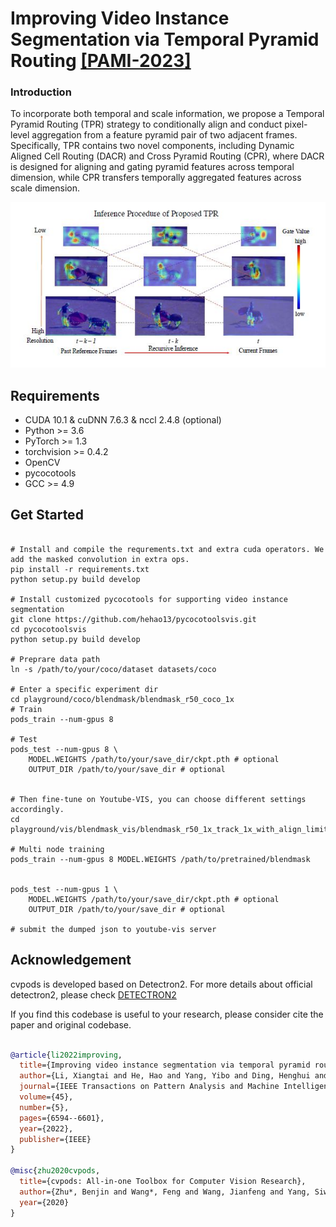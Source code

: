 
#   Improving Video Instance Segmentation via Temporal Pyramid Routing [[PAMI-2023]](https://arxiv.org/abs/2107.13155)


### Introduction 
To incorporate both temporal and scale information, we propose a Temporal Pyramid Routing (TPR) strategy to conditionally
align and conduct pixel-level aggregation from a feature pyramid pair of two adjacent frames. Specifically, TPR
contains two novel components, including Dynamic Aligned Cell Routing (DACR) and Cross Pyramid Routing (CPR),
where DACR is designed for aligning and gating pyramid features across temporal dimension, while CPR transfers
temporally aggregated features across scale dimension. 


![Figure](./fig/TPR.jpg) 
 

## Requirements

* CUDA 10.1 & cuDNN 7.6.3 & nccl 2.4.8 (optional)
* Python >= 3.6
* PyTorch >= 1.3
* torchvision >= 0.4.2
* OpenCV
* pycocotools
* GCC >= 4.9


## Get Started 

```shell

# Install and compile the requrements.txt and extra cuda operators. We add the masked convolution in extra ops.
pip install -r requirements.txt
python setup.py build develop

# Install customized pycocotools for supporting video instance segmentation
git clone https://github.com/hehao13/pycocotoolsvis.git
cd pycocotoolsvis
python setup.py build develop

# Preprare data path
ln -s /path/to/your/coco/dataset datasets/coco

# Enter a specific experiment dir 
cd playground/coco/blendmask/blendmask_r50_coco_1x
# Train
pods_train --num-gpus 8

# Test
pods_test --num-gpus 8 \
    MODEL.WEIGHTS /path/to/your/save_dir/ckpt.pth # optional
    OUTPUT_DIR /path/to/your/save_dir # optional
  
  
# Then fine-tune on Youtube-VIS, you can choose different settings accordingly.
cd playground/vis/blendmask_vis/blendmask_r50_1x_track_1x_with_align_limit2_dynamic_bialign_offset_sepc_32211

# Multi node training
pods_train --num-gpus 8 MODEL.WEIGHTS /path/to/pretrained/blendmask


pods_test --num-gpus 1 \
    MODEL.WEIGHTS /path/to/your/save_dir/ckpt.pth # optional
    OUTPUT_DIR /path/to/your/save_dir # optional
    
# submit the dumped json to youtube-vis server 

```


## Acknowledgement

cvpods is developed based on Detectron2. For more details about official detectron2, please check [DETECTRON2](https://github.com/facebookresearch/detectron2/blob/master/README.md)


If you find this codebase is useful to your research, please consider cite the paper and original codebase.

```BibTeX

@article{li2022improving,
  title={Improving video instance segmentation via temporal pyramid routing},
  author={Li, Xiangtai and He, Hao and Yang, Yibo and Ding, Henghui and Yang, Kuiyuan and Cheng, Guangliang and Tong, Yunhai and Tao, Dacheng},
  journal={IEEE Transactions on Pattern Analysis and Machine Intelligence},
  volume={45},
  number={5},
  pages={6594--6601},
  year={2022},
  publisher={IEEE}
}

@misc{zhu2020cvpods,
  title={cvpods: All-in-one Toolbox for Computer Vision Research},
  author={Zhu*, Benjin and Wang*, Feng and Wang, Jianfeng and Yang, Siwei and Chen, Jianhu and Li, Zeming},
  year={2020}
}
```